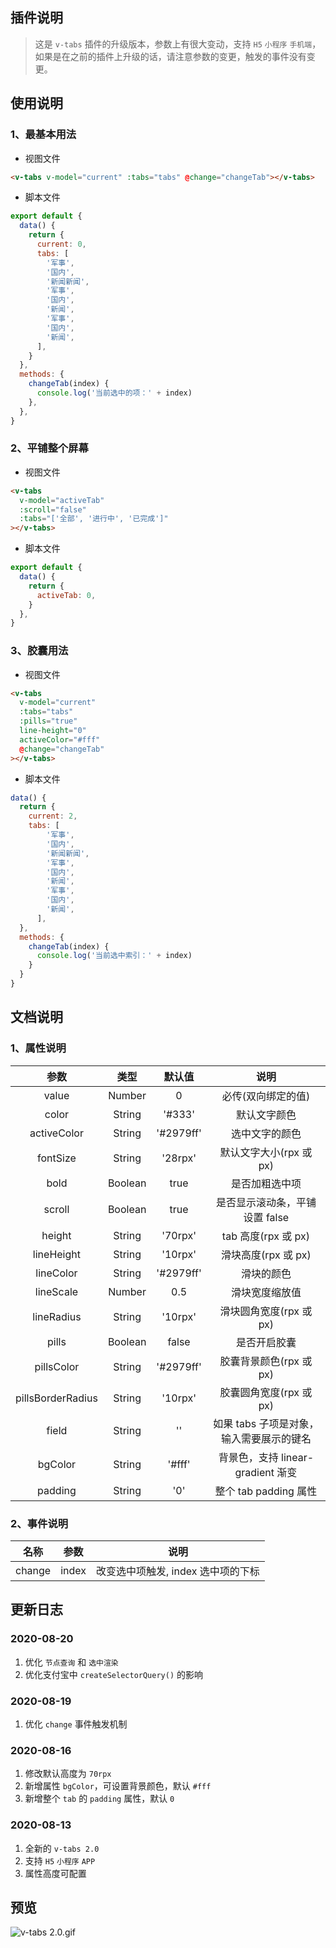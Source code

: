 ## 插件说明

> 这是 `v-tabs` 插件的升级版本，参数上有很大变动，支持 `H5` `小程序` `手机端`，如果是在之前的插件上升级的话，请注意参数的变更，触发的事件没有变更。

## 使用说明

### 1、最基本用法

- 视图文件

```html
<v-tabs v-model="current" :tabs="tabs" @change="changeTab"></v-tabs>
```

- 脚本文件

```js
export default {
  data() {
    return {
      current: 0,
      tabs: [
        '军事',
        '国内',
        '新闻新闻',
        '军事',
        '国内',
        '新闻',
        '军事',
        '国内',
        '新闻',
      ],
    }
  },
  methods: {
    changeTab(index) {
      console.log('当前选中的项：' + index)
    },
  },
}
```

### 2、平铺整个屏幕

- 视图文件

```html
<v-tabs
  v-model="activeTab"
  :scroll="false"
  :tabs="['全部', '进行中', '已完成']"
></v-tabs>
```

- 脚本文件

```js
export default {
  data() {
    return {
      activeTab: 0,
    }
  },
}
```

### 3、胶囊用法

- 视图文件

```html
<v-tabs
  v-model="current"
  :tabs="tabs"
  :pills="true"
  line-height="0"
  activeColor="#fff"
  @change="changeTab"
></v-tabs>
```

- 脚本文件

```js
data() {
  return {
    current: 2,
    tabs: [
        '军事',
        '国内',
        '新闻新闻',
        '军事',
        '国内',
        '新闻',
        '军事',
        '国内',
        '新闻',
      ],
  },
  methods: {
    changeTab(index) {
      console.log('当前选中索引：' + index)
    }
  }
}
```

## 文档说明

### 1、属性说明

|       参数        |  类型   |  默认值   |                   说明                   |
| :---------------: | :-----: | :-------: | :--------------------------------------: |
|       value       | Number  |     0     |            必传(双向绑定的值)            |
|       color       | String  |  '#333'   |               默认文字颜色               |
|    activeColor    | String  | '#2979ff' |              选中文字的颜色              |
|     fontSize      | String  |  '28rpx'  |         默认文字大小(rpx 或 px)          |
|       bold        | Boolean |   true    |              是否加粗选中项              |
|      scroll       | Boolean |   true    |      是否显示滚动条，平铺设置 false      |
|      height       | String  |  '70rpx'  |           tab 高度(rpx 或 px)            |
|    lineHeight     | String  |  '10rpx'  |           滑块高度(rpx 或 px)            |
|     lineColor     | String  | '#2979ff' |                滑块的颜色                |
|     lineScale     | Number  |    0.5    |              滑块宽度缩放值              |
|    lineRadius     | String  |  '10rpx'  |         滑块圆角宽度(rpx 或 px)          |
|       pills       | Boolean |   false   |               是否开启胶囊               |
|    pillsColor     | String  | '#2979ff' |         胶囊背景颜色(rpx 或 px)          |
| pillsBorderRadius | String  |  '10rpx'  |         胶囊圆角宽度(rpx 或 px)          |
|       field       | String  |    ''     | 如果 tabs 子项是对象，输入需要展示的键名 |
|      bgColor      | String  |  '#fff'   |    背景色，支持 linear-gradient 渐变     |
|      padding      | String  |    '0'    |          整个 tab padding 属性           |

### 2、事件说明

|  名称  | 参数  |                说明                |
| :----: | :---: | :--------------------------------: |
| change | index | 改变选中项触发, index 选中项的下标 |

## 更新日志

### 2020-08-20

1. 优化 `节点查询` 和 `选中渲染`
2. 优化支付宝中 `createSelectorQuery()` 的影响

### 2020-08-19

1. 优化 `change` 事件触发机制

### 2020-08-16

1. 修改默认高度为 `70rpx`
2. 新增属性 `bgColor`，可设置背景颜色，默认 `#fff`
3. 新增整个 `tab` 的 `padding` 属性，默认 `0`

### 2020-08-13

1. 全新的 `v-tabs 2.0`
2. 支持 `H5` `小程序` `APP`
3. 属性高度可配置

## 预览

![v-tabs 2.0.gif](https://tva1.sinaimg.cn/large/007S8ZIlgy1ghsv40mj76g30ai0i2tsd.gif)
